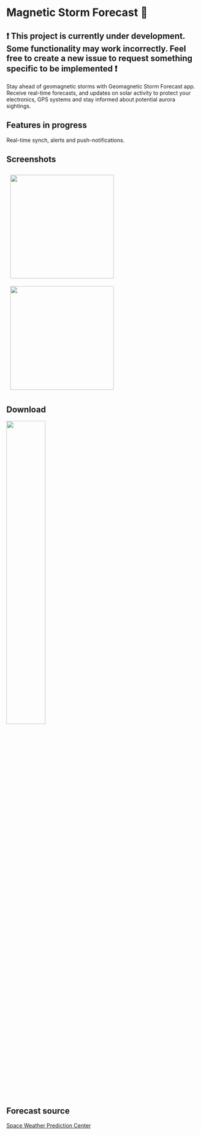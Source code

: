 # Magnetic Storm Forecast 🔮

<h2>❗️ This project is currently under development. Some functionality may work incorrectly. Feel free to create a new issue to request something specific to be implemented ❗️</h2>

Stay ahead of geomagnetic storms with Geomagnetic Storm Forecast app.
Receive real-time forecasts, and updates on solar activity to protect your electronics, GPS systems
and stay informed about potential aurora sightings.

## Features in progress
Real-time synch, alerts and push-notifications.

## Screenshots
[<img src="https://github.com/AndreiShpakovskiy/StormForecast-Android/assets/50966785/21a65b09-ca14-4553-94b3-763d474df1e4" align="center"
width="270" hspace="10" vspace="10">](https://github.com/AndreiShpakovskiy/StormForecast-Android/assets/50966785/21a65b09-ca14-4553-94b3-763d474df1e4)
[<img src="https://github.com/AndreiShpakovskiy/StormForecast-Android/assets/50966785/a80d8969-7526-4bac-967e-206395e73c3b" align="center"
width="270" hspace="10" vspace="10">](https://github.com/AndreiShpakovskiy/StormForecast-Android/assets/50966785/a80d8969-7526-4bac-967e-206395e73c3b)
</p>

## Download
<p align="left">
<a href="https://play.google.com/store/apps/details?id=com.shpak.stormalert">
<img src="https://user-images.githubusercontent.com/50966785/194356537-d1715c40-d603-4611-8644-aa5956e3d1fd.png" width="45%">
</a>
</p>

## Forecast source
[Space Weather Prediction Center](https://www.swpc.noaa.gov/)

